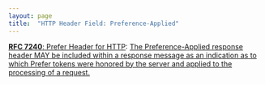 ```yaml
---
layout: page
title:  "HTTP Header Field: Preference-Applied"
---
```


[**RFC 7240**: Prefer Header for HTTP](/specs/IETF/RFC/7240 "This specification defines an HTTP header field that can be used by a client to request that certain behaviors be employed by a server while processing a request."): [The Preference-Applied response header MAY be included within a response message as an indication as to which Prefer tokens were honored by the server and applied to the processing of a request.]()

